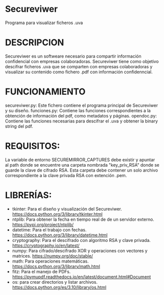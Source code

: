 # Secureviwer
Programa para visualizar ficheros .uva
# DESCRIPCION  
Secureviwer es un softweare necesario para compartir información confidencial con empresas colaboradoras. Secureviwer tiene como objetivo descifrar ficheros .uva que se comparten con empresas colaboradoras y visualizar su contenido como fichero .pdf con información confidenncial. 

# FUNCIONAMIENTO
secureviwer.py: Este fichero contiene el programa principal de Secureviwer y su diseño.
funciones.py: Contiene las funciones correspondientes a la obtención de información del pdf, como metadatos y páginas.
opendoc.py: Contiene las funciones necesarias para descifrar el .uva y obtener la binary string del pdf. 


# REQUISITOS:
La variable de entorno SECUREMIRROR_CAPTURES debe existir y apuntar al path donde se encuentre una carpeta nombrada "key_priv_RSA" donde se guarde la clave de cifrado RSA. Esta carpeta debe contener un solo archivo correspondiente a la clave privada RSA con extención .pem.

# LIBRERÍAS: 
- tkinter: Para el diseño y visualización del Secureviwer. https://docs.python.org/3/library/tkinter.html
- ntplib:  Para obtener la fecha en tiempo real de de un servidor externo. https://pypi.org/project/ntplib/
- datetime: Para el trabajo con fechas. https://docs.python.org/3/library/datetime.html
- cryptography: Para el descifrado con algoritmo RSA y clave privada. https://cryptography.io/en/latest/
- numpy: Para cifrado/descifrado XOR  y operaciones con vectores y matrices. https://numpy.org/doc/stable/
- math: Para operaciones matemáticas. https://docs.python.org/3/library/math.html
- fitz: Para el manejo de PDFs. https://pymupdf.readthedocs.io/en/latest/document.html#Document
- os: para crear directorios y listar archivos. https://docs.python.org/es/3.10/library/os.html


